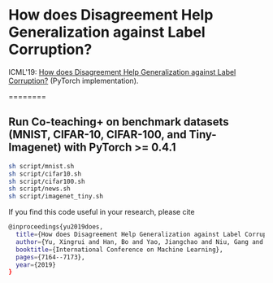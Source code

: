 # How does Disagreement Help Generalization against Label Corruption? 
ICML'19: [How does Disagreement Help Generalization against Label Corruption?](https://arxiv.org/abs/1901.04215) (PyTorch implementation).

========

## Run Co-teaching+ on benchmark datasets (MNIST, CIFAR-10, CIFAR-100, and Tiny-Imagenet) with PyTorch >= 0.4.1
```bash
sh script/mnist.sh
sh script/cifar10.sh
sh script/cifar100.sh
sh script/news.sh 
sh script/imagenet_tiny.sh
```

If you find this code useful in your research, please cite  
```bash
@inproceedings{yu2019does,
  title={How does Disagreement Help Generalization against Label Corruption?},
  author={Yu, Xingrui and Han, Bo and Yao, Jiangchao and Niu, Gang and Tsang, Ivor and Sugiyama, Masashi},
  booktitle={International Conference on Machine Learning},
  pages={7164--7173},
  year={2019}
}
```  

